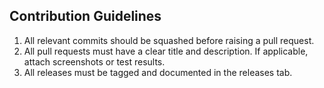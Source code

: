 ## Contribution Guidelines

1. All relevant commits should be squashed before raising a pull request.
2. All pull requests must have a clear title and description. If applicable, attach screenshots or test results.
3. All releases must be tagged and documented in the releases tab.